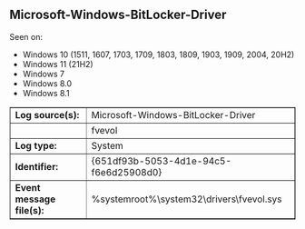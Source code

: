 ## Microsoft-Windows-BitLocker-Driver

Seen on:
* Windows 10 (1511, 1607, 1703, 1709, 1803, 1809, 1903, 1909, 2004, 20H2)
* Windows 11 (21H2)
* Windows 7
* Windows 8.0
* Windows 8.1

<table border="1" class="docutils">
  <tbody>
    <tr>
      <td><b>Log source(s):</b></td>
      <td>Microsoft-Windows-BitLocker-Driver</td>
    </tr>
    <tr>
      <td>&nbsp;</td>
      <td>fvevol</td>
    </tr>
    <tr>
      <td><b>Log type:</b></td>
      <td>System</td>
    </tr>
    <tr>
      <td><b>Identifier:</b></td>
      <td>{651df93b-5053-4d1e-94c5-f6e6d25908d0}</td>
    </tr>
    <tr>
      <td><b>Event message file(s):</b></td>
      <td>%systemroot%\system32\drivers\fvevol.sys</td>
    </tr>
  </tbody>
</table>

&nbsp;

